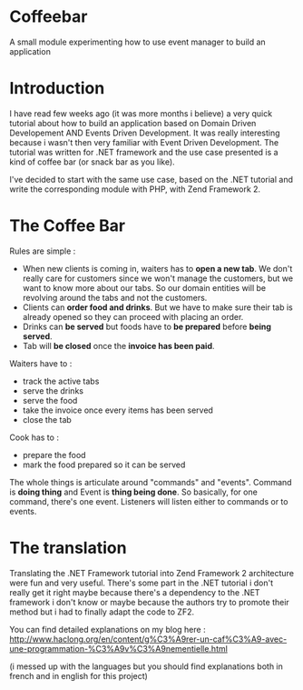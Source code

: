Coffeebar
=========

A small module experimenting how to use event manager to build an application

Introduction
=======

I have read few weeks ago (it was more months i believe) a very quick tutorial about how to build an application based on Domain Driven Developement AND Events Driven Development. It was really interesting because i wasn't then very familiar with Event Driven Development. The tutorial was written for .NET framework and the use case presented is a kind of coffee bar (or snack bar as you like).

I've decided to start with the same use case, based on the .NET tutorial and write the corresponding module with PHP, with Zend Framework 2.

The Coffee Bar
=======

Rules are simple :
* When new clients is coming in, waiters has to __open a new tab__. We don't really care for customers since we won't manage the customers, but we want to know more about our tabs. So our domain entities will be revolving around the tabs and not the customers. 
* Clients can __order food and drinks__. But we have to make sure their tab is already opened so they can proceed with placing an order.
* Drinks can __be served__ but foods have to __be prepared__ before __being served__.
* Tab will __be closed__ once the __invoice has been paid__.

Waiters have to :
* track the active tabs
* serve the drinks 
* serve the food
* take the invoice once every items has been served
* close the tab

Cook has to :
* prepare the food
* mark the food prepared so it can be served

The whole things is articulate around "commands" and "events". Command is __doing thing__ and Event is __thing being done__. So basically, for one command, there's one event. Listeners will listen either to commands or to events. 

The translation
=======

Translating the .NET Framework tutorial into Zend Framework 2 architecture were fun and very useful. There's some part in the .NET tutorial i don't really get it right maybe because there's a dependency to the .NET framework i don't know or maybe because the authors try to promote their method but i had to finally adapt the code to ZF2. 


You can find detailed explanations on my blog here : http://www.haclong.org/en/content/g%C3%A9rer-un-caf%C3%A9-avec-une-programmation-%C3%A9v%C3%A9nementielle.html

(i messed up with the languages but you should find explanations both in french and in english for this project)
